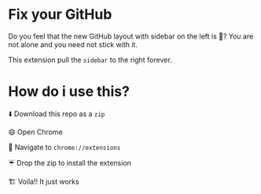 # Fix your GitHub

Do you feel that the new GitHub layout with sidebar on the left is 🤮?
You are not alone and you need not stick with it.

This extension pull the `sidebar` to the right forever.

# How do i use this?

⬇️ Download this repo as a `zip`

😄 Open Chrome

🏃 Navigate to `chrome://extensions`

☔ Drop the zip to install the extension

🏗 Voila!! It just works

